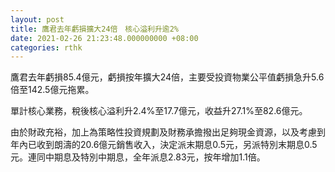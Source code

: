 ```yaml
---
layout: post
title: 鷹君去年虧損擴大24倍　核心溢利升逾2%
date: 2021-02-26 21:23:48.000000000 +08:00
categories: rthk
---
```


鷹君去年虧損85.4億元，虧損按年擴大24倍，主要受投資物業公平值虧損急升5.6倍至142.5億元拖累。

單計核心業務，稅後核心溢利升2.4%至17.7億元，收益升27.1%至82.6億元。

由於財政充裕，加上為策略性投資規劃及財務承擔撥出足夠現金資源，以及考慮到年內已收到朗濤的20.6億元銷售收入，決定派末期息0.5元，另派特別末期息0.5元。連同中期息及特別中期息，全年派息2.83元，按年增加1.1倍。
